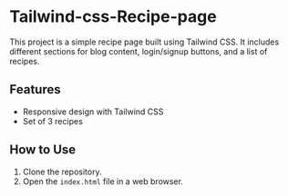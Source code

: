 # Tailwind-css-Recipe-page
This project is a simple recipe page built using Tailwind CSS. It includes different sections for blog content, login/signup buttons, and a list of recipes.

## Features
- Responsive design with Tailwind CSS
- Set of 3 recipes

## How to Use
1. Clone the repository.
2. Open the `index.html` file in a web browser.

